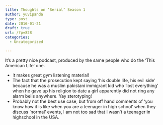 ```yaml
---
title: Thoughts on ‘Serial’ Season 1
author: yuvipanda
type: post
date: 2016-01-21
draft: true
url: /?p=828
categories:
  - Uncategorized

---
```

It&#8217;s a pretty nice podcast, produced by the same people who do the &#8216;This American Life&#8217; one.

  * It makes great gym listening material!
  * The fact that the prosecution kept saying &#8216;his double life, his evil side&#8217; because he was a muslim pakistani immigrant kid who &#8216;lost everything&#8217; when he gave up his religion to date a girl apparently did not ring any alarm bells anywhere. Yay sterotyping!
  * Probably not the best use case, but from off hand comments of &#8216;you know how it is like when you are a teenager in high school&#8217; when they discuss &#8216;normal&#8217; events, I am not too sad that I wasn&#8217;t a teenager in highschool in the USA.